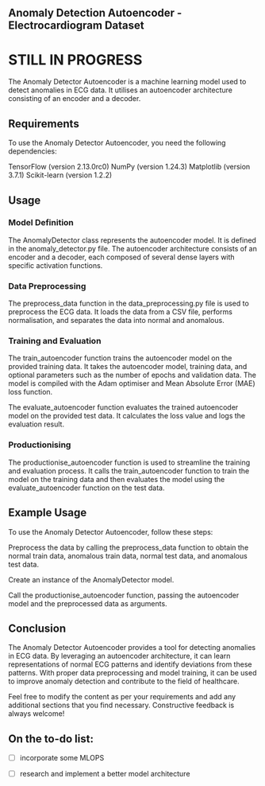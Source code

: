 ## Anomaly Detection Autoencoder - Electrocardiogram Dataset 

# STILL IN PROGRESS

The Anomaly Detector Autoencoder is a machine learning model used to detect anomalies in ECG data. It utilises an autoencoder architecture consisting of an encoder and a decoder.

## Requirements
To use the Anomaly Detector Autoencoder, you need the following dependencies:

TensorFlow (version 2.13.0rc0)
NumPy (version 1.24.3)
Matplotlib (version 3.7.1)
Scikit-learn (version 1.2.2)

## Usage

### Model Definition
The AnomalyDetector class represents the autoencoder model. It is defined in the anomaly_detector.py file. The autoencoder architecture consists of an encoder and a decoder, each composed of several dense layers with specific activation functions.

### Data Preprocessing
The preprocess_data function in the data_preprocessing.py file is used to preprocess the ECG data. It loads the data from a CSV file, performs normalisation, and separates the data into normal and anomalous.

### Training and Evaluation
The train_autoencoder function trains the autoencoder model on the provided training data. It takes the autoencoder model, training data, and optional parameters such as the number of epochs and validation data. The model is compiled with the Adam optimiser and Mean Absolute Error (MAE) loss function.

The evaluate_autoencoder function evaluates the trained autoencoder model on the provided test data. It calculates the loss value and logs the evaluation result.

### Productionising
The productionise_autoencoder function is used to streamline the training and evaluation process. It calls the train_autoencoder function to train the model on the training data and then evaluates the model using the evaluate_autoencoder function on the test data.

## Example Usage
To use the Anomaly Detector Autoencoder, follow these steps:

Preprocess the data by calling the preprocess_data function to obtain the normal train data, anomalous train data, normal test data, and anomalous test data.

Create an instance of the AnomalyDetector model.

Call the productionise_autoencoder function, passing the autoencoder model and the preprocessed data as arguments.


## Conclusion
The Anomaly Detector Autoencoder provides a tool for detecting anomalies in ECG data. By leveraging an autoencoder architecture, it can learn representations of normal ECG patterns and identify deviations from these patterns. With proper data preprocessing and model training, it can be used to improve anomaly detection and contribute to the field of healthcare.

Feel free to modify the content as per your requirements and add any additional sections that you find necessary. Constructive feedback is always welcome!


## On the to-do list:
- [ ] incorporate some MLOPS 
- [ ] research and implement a better model architecture

